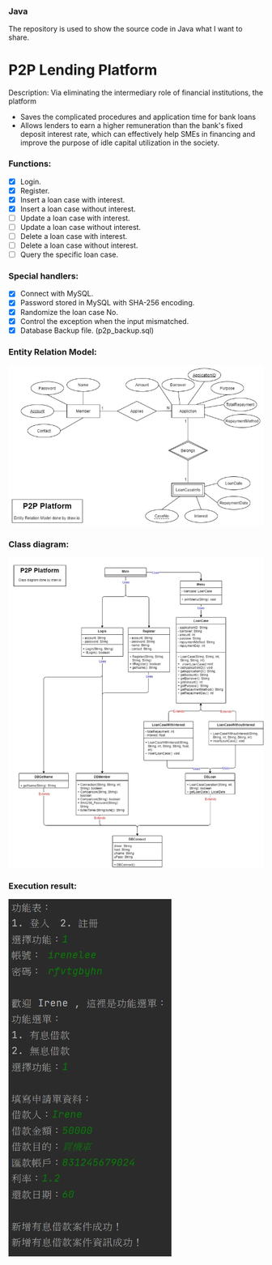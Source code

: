 ### Java
The repository is used to show the source code in Java what I want to share.

# P2P Lending Platform
Description: Via eliminating the intermediary role of financial institutions, the platform
  * Saves the complicated procedures and application time for bank loans
  * Allows lenders to earn a higher remuneration than the bank's fixed deposit interest rate, which can
    effectively help SMEs in financing and improve the purpose of idle capital utilization in the society.

### Functions:
- [x] Login.
- [x] Register.
- [x] Insert a loan case with interest.
- [x] Insert a loan case without interest.
- [ ] Update a loan case with interest.
- [ ] Update a loan case without interest.
- [ ] Delete a loan case with interest.
- [ ] Delete a loan case without interest.
- [ ] Query the specific loan case.

### Special handlers:
- [x] Connect with MySQL.
- [x] Password stored in MySQL with SHA-256 encoding.
- [x] Randomize the loan case No.
- [x] Control the exception when the input mismatched.
- [x] Database Backup file. (p2p_backup.sql)

### Entity Relation Model:

![image](https://github.com/Yawen2-1-1/Java/blob/main/P2P/Images/p2p_ERModel.jpg)

### Class diagram:

![image](https://github.com/Yawen2-1-1/Java/blob/main/P2P/Images/P2P.jpg)

### Execution result:

![image](https://github.com/Yawen2-1-1/Java/blob/main/P2P/Images/p2p_execution.jpg)
